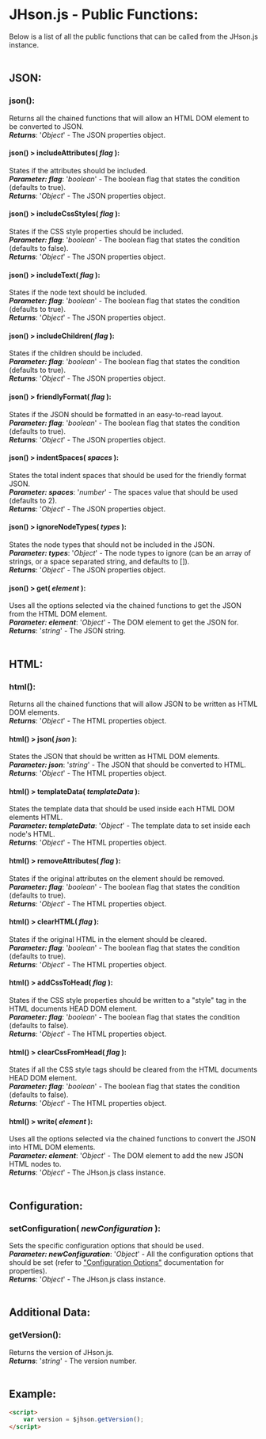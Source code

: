 # JHson.js - Public Functions:

Below is a list of all the public functions that can be called from the JHson.js instance.
<br>
<br>


## JSON:

### **json()**:
Returns all the chained functions that will allow an HTML DOM element to be converted to JSON.
<br>
***Returns***: '*Object*' - The JSON properties object.
<br>

#### **json() > includeAttributes( *flag* )**:
States if the attributes should be included.
<br>
***Parameter: flag***: '*boolean*' - The boolean flag that states the condition (defaults to true).
<br>
***Returns***: '*Object*' - The JSON properties object.
<br>

#### **json() > includeCssStyles( *flag* )**:
States if the CSS style properties should be included.
<br>
***Parameter: flag***: '*boolean*' - The boolean flag that states the condition (defaults to false).
<br>
***Returns***: '*Object*' - The JSON properties object.
<br>

#### **json() > includeText( *flag* )**:
States if the node text should be included.
<br>
***Parameter: flag***: '*boolean*' - The boolean flag that states the condition (defaults to true).
<br>
***Returns***: '*Object*' - The JSON properties object.
<br>

#### **json() > includeChildren( *flag* )**:
States if the children should be included.
<br>
***Parameter: flag***: '*boolean*' - The boolean flag that states the condition (defaults to true).
<br>
***Returns***: '*Object*' - The JSON properties object.
<br>

#### **json() > friendlyFormat( *flag* )**:
States if the JSON should be formatted in an easy-to-read layout.
<br>
***Parameter: flag***: '*boolean*' - The boolean flag that states the condition (defaults to true).
<br>
***Returns***: '*Object*' - The JSON properties object.
<br>

#### **json() > indentSpaces( *spaces* )**:
States the total indent spaces that should be used for the friendly format JSON.
<br>
***Parameter: spaces***: '*number*' - The spaces value that should be used (defaults to 2).
<br>
***Returns***: '*Object*' - The JSON properties object.
<br>

#### **json() > ignoreNodeTypes( *types* )**:
States the node types that should not be included in the JSON.
<br>
***Parameter: types***: '*Object*' - The node types to ignore (can be an array of strings, or a space separated string, and defaults to []).
<br>
***Returns***: '*Object*' - The JSON properties object.
<br>

#### **json() > get( *element* )**:
Uses all the options selected via the chained functions to get the JSON from the HTML DOM element.
<br>
***Parameter: element***: '*Object*' - The DOM element to get the JSON for.
<br>
***Returns***: '*string*' - The JSON string.
<br>
<br>


## HTML:

### **html()**:
Returns all the chained functions that will allow JSON to be written as HTML DOM elements.
<br>
***Returns***: '*Object*' - The HTML properties object.
<br>

#### **html() > json( *json* )**:
States the JSON that should be written as HTML DOM elements.
<br>
***Parameter: json***: '*string*' - The JSON that should be converted to HTML.
<br>
***Returns***: '*Object*' - The HTML properties object.
<br>

#### **html() > templateData( *templateData* )**:
States the template data that should be used inside each HTML DOM elements HTML.
<br>
***Parameter: templateData***: '*Object*' - The template data to set inside each node's HTML.
<br>
***Returns***: '*Object*' - The HTML properties object.
<br>

#### **html() > removeAttributes( *flag* )**:
States if the original attributes on the element should be removed.
<br>
***Parameter: flag***: '*boolean*' - The boolean flag that states the condition (defaults to true).
<br>
***Returns***: '*Object*' - The HTML properties object.
<br>

#### **html() > clearHTML( *flag* )**:
States if the original HTML in the element should be cleared.
<br>
***Parameter: flag***: '*boolean*' - The boolean flag that states the condition (defaults to true).
<br>
***Returns***: '*Object*' - The HTML properties object.
<br>

#### **html() > addCssToHead( *flag* )**:
States if the CSS style properties should be written to a "style" tag in the HTML documents HEAD DOM element.
<br>
***Parameter: flag***: '*boolean*' - The boolean flag that states the condition (defaults to false).
<br>
***Returns***: '*Object*' - The HTML properties object.
<br>

#### **html() > clearCssFromHead( *flag* )**:
States if all the CSS style tags should be cleared from the HTML documents HEAD DOM element.
<br>
***Parameter: flag***: '*boolean*' - The boolean flag that states the condition (defaults to false).
<br>
***Returns***: '*Object*' - The HTML properties object.
<br>

#### **html() > write( *element* )**:
Uses all the options selected via the chained functions to convert the JSON into HTML DOM elements.
<br>
***Parameter: element***: '*Object*' - The DOM element to add the new JSON HTML nodes to.
<br>
***Returns***: '*Object*' - The JHson.js class instance.
<br>
<br>


## Configuration:

### **setConfiguration( *newConfiguration* )**:
Sets the specific configuration options that should be used.
<br>
***Parameter: newConfiguration***: '*Object*' - All the configuration options that should be set (refer to ["Configuration Options"](configuration/OPTIONS.md) documentation for properties).
<br>
***Returns***: '*Object*' - The JHson.js class instance.
<br>
<br>


## Additional Data:

### **getVersion()**:
Returns the version of JHson.js.
<br>
***Returns***: '*string*' - The version number.
<br>
<br>


## Example:

```markdown
<script> 
    var version = $jhson.getVersion();
</script>
```